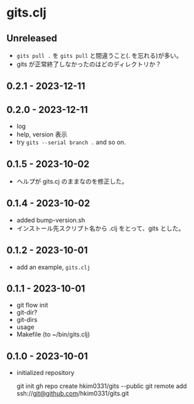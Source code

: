 # gits.clj

## Unreleased
- `gits pull .`  を `gits pull` と間違うこと(. を忘れる)が多い。
- gits が正常終了しなかったのはどのディレクトリか？

## 0.2.1 - 2023-12-11

## 0.2.0 - 2023-12-11
- log
- help, version 表示
- try `gits --serial branch .` and so on.

## 0.1.5 - 2023-10-02
- ヘルプが gits.cj のままなのを修正した。

## 0.1.4 - 2023-10-02
- added bump-version.sh
- インストール先スクリプト名から .clj をとって、gits とした。

## 0.1.2 - 2023-10-01
- add an example, `gits.clj`

## 0.1.1 - 2023-10-01
- git flow init
- git-dir?
- git-dirs
- usage
- Makefile (to ~/bin/gits.clj)

## 0.1.0 - 2023-10-01
- initialized repository

    git init
    gh repo create hkim0331/gits --public
    git remote add ssh://git@github.com/hkim0331/gits.git
